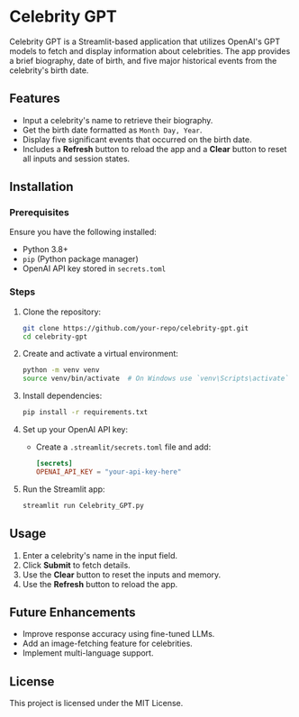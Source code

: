 # Celebrity GPT

Celebrity GPT is a Streamlit-based application that utilizes OpenAI's GPT models to fetch and display information about celebrities. The app provides a brief biography, date of birth, and five major historical events from the celebrity's birth date.

## Features
- Input a celebrity's name to retrieve their biography.
- Get the birth date formatted as `Month Day, Year`.
- Display five significant events that occurred on the birth date.
- Includes a **Refresh** button to reload the app and a **Clear** button to reset all inputs and session states.

## Installation

### Prerequisites
Ensure you have the following installed:
- Python 3.8+
- `pip` (Python package manager)
- OpenAI API key stored in `secrets.toml`

### Steps
1. Clone the repository:
   ```sh
   git clone https://github.com/your-repo/celebrity-gpt.git
   cd celebrity-gpt
   ```

2. Create and activate a virtual environment:
   ```sh
   python -m venv venv
   source venv/bin/activate  # On Windows use `venv\Scripts\activate`
   ```

3. Install dependencies:
   ```sh
   pip install -r requirements.txt
   ```

4. Set up your OpenAI API key:
   - Create a `.streamlit/secrets.toml` file and add:
     ```toml
     [secrets]
     OPENAI_API_KEY = "your-api-key-here"
     ```

5. Run the Streamlit app:
   ```sh
   streamlit run Celebrity_GPT.py
   ```

## Usage
1. Enter a celebrity's name in the input field.
2. Click **Submit** to fetch details.
3. Use the **Clear** button to reset the inputs and memory.
4. Use the **Refresh** button to reload the app.

## Future Enhancements
- Improve response accuracy using fine-tuned LLMs.
- Add an image-fetching feature for celebrities.
- Implement multi-language support.

## License
This project is licensed under the MIT License.

